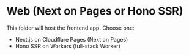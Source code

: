 # Web (Next on Pages or Hono SSR)

This folder will host the frontend app. Choose one:
- Next.js on Cloudflare Pages (Next on Pages)
- Hono SSR on Workers (full-stack Worker)
